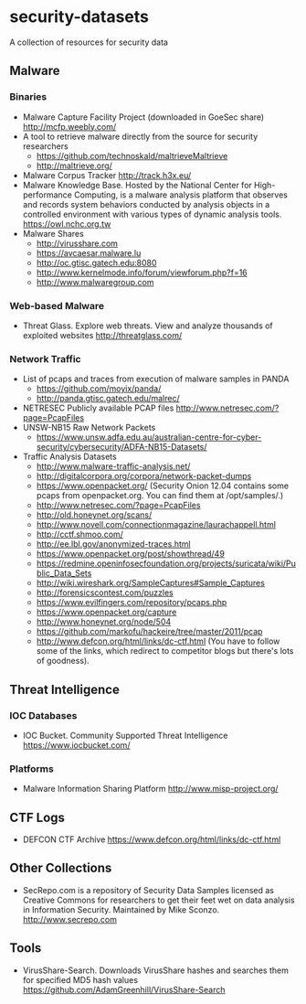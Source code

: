 # security-datasets
A collection of resources for security data


## Malware

### Binaries
  - Malware Capture Facility Project (downloaded in GoeSec share) http://mcfp.weebly.com/ 
  - A tool to retrieve malware directly from the source for security researchers
      - https://github.com/technoskald/maltrieveMaltrieve
      - http://maltrieve.org/
  - Malware Corpus Tracker http://track.h3x.eu/
  - Malware Knowledge Base. Hosted by the National Center for High-performance Computing, is a malware analysis platform that observes and records system behaviors conducted by analysis objects in a controlled environment with various types of dynamic analysis tools. https://owl.nchc.org.tw
  - Malware Shares
    - http://virusshare.com
    - https://avcaesar.malware.lu
    - http://oc.gtisc.gatech.edu:8080
    - http://www.kernelmode.info/forum/viewforum.php?f=16
    - http://www.malwaregroup.com
### Web-based Malware
  - Threat Glass. Explore web threats. View and analyze thousands of exploited websites http://threatglass.com/
### Network Traffic
  - List of pcaps and traces from execution of malware samples in PANDA
    - https://github.com/moyix/panda/
    - http://panda.gtisc.gatech.edu/malrec/
  - NETRESEC Publicly available PCAP files http://www.netresec.com/?page=PcapFiles
  - UNSW-NB15 Raw Network Packets
    - https://www.unsw.adfa.edu.au/australian-centre-for-cyber-security/cybersecurity/ADFA-NB15-Datasets/
  - Traffic Analysis Datasets
    - http://www.malware-traffic-analysis.net/
    - http://digitalcorpora.org/corpora/network-packet-dumps
    - https://www.openpacket.org/ (Security Onion 12.04 contains some pcaps from openpacket.org. You can find them at /opt/samples/.)
    - http://www.netresec.com/?page=PcapFiles
    - http://old.honeynet.org/scans/
    - http://www.novell.com/connectionmagazine/laurachappell.html
    - http://cctf.shmoo.com/
    - http://ee.lbl.gov/anonymized-traces.html
    - https://www.openpacket.org/post/showthread/49
    - https://redmine.openinfosecfoundation.org/projects/suricata/wiki/Public_Data_Sets
    - http://wiki.wireshark.org/SampleCaptures#Sample_Captures
    - http://forensicscontest.com/puzzles
    - https://www.evilfingers.com/repository/pcaps.php
    - https://www.openpacket.org/capture
    - http://www.honeynet.org/node/504
    - https://github.com/markofu/hackeire/tree/master/2011/pcap
    - http://www.defcon.org/html/links/dc-ctf.html (You have to follow some of the links, which redirect to competitor blogs but there's lots of goodness).

## Threat Intelligence
### IOC Databases
  - IOC Bucket. Community Supported Threat Intelligence https://www.iocbucket.com/
### Platforms
  - Malware Information Sharing Platform http://www.misp-project.org/

## CTF Logs
  - DEFCON CTF Archive https://www.defcon.org/html/links/dc-ctf.html


## Other Collections
  - SecRepo.com is a repository of Security Data Samples licensed as Creative Commons for researchers to get their feet wet on data analysis in Information Security. Maintained by Mike Sconzo.
 http://www.secrepo.com


## Tools
- VirusShare-Search. Downloads VirusShare hashes and searches them for specified MD5 hash values https://github.com/AdamGreenhill/VirusShare-Search



